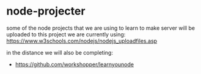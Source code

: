 # node-projecter

some of the node projects that we are using to learn to make server
will be uploaded to this project 
we are currently using: https://www.w3schools.com/nodejs/nodejs_uploadfiles.asp

in the distance we will also be completing:
- https://github.com/workshopper/learnyounode

